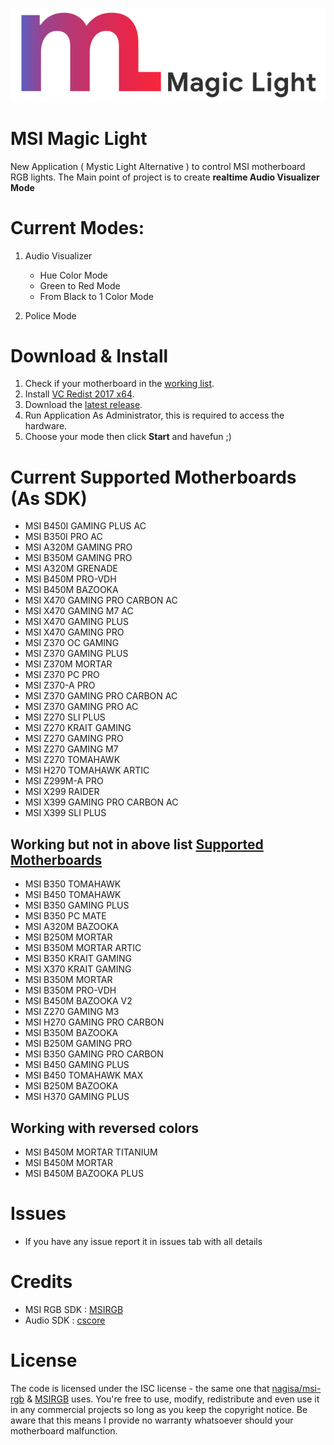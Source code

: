 ![](Logo2.png)
# MSI Magic Light
New Application ( Mystic Light Alternative ) to control MSI motherboard RGB lights.
The Main point of project is to create **realtime Audio Visualizer Mode**

# Current Modes:

1. Audio Visualizer
    - Hue Color Mode
    - Green to Red Mode
    - From Black to 1 Color Mode

2. Police Mode

# Download & Install
1. Check if your motherboard in the [working list](#current-supported-motherboards-as-sdk).
2. Install [VC Redist 2017 x64](https://aka.ms/vs/15/release/vc_redist.x64.exe).
3. Download the [latest release](https://github.com/D4rkTT/Magic-Light/releases/download/1.0/MSI_Magic_Light_x64.rar).
4. Run Application As Administrator, this is required to access the hardware.
5. Choose your mode then click **Start** and havefun ;)

# Current Supported Motherboards (As SDK)

- MSI B450I GAMING PLUS AC
- MSI B350I PRO AC
- MSI A320M GAMING PRO
- MSI B350M GAMING PRO
- MSI A320M GRENADE
- MSI B450M PRO-VDH
- MSI B450M BAZOOKA
- MSI X470 GAMING PRO CARBON AC
- MSI X470 GAMING M7 AC
- MSI X470 GAMING PLUS
- MSI X470 GAMING PRO
- MSI Z370 OC GAMING
- MSI Z370 GAMING PLUS
- MSI Z370M MORTAR
- MSI Z370 PC PRO
- MSI Z370-A PRO
- MSI Z370 GAMING PRO CARBON AC
- MSI Z370 GAMING PRO AC
- MSI Z270 SLI PLUS
- MSI Z270 KRAIT GAMING
- MSI Z270 GAMING PRO
- MSI Z270 GAMING M7
- MSI Z270 TOMAHAWK
- MSI H270 TOMAHAWK ARTIC
- MSI Z299M-A PRO
- MSI X299 RAIDER
- MSI X399 GAMING PRO CARBON AC
- MSI X399 SLI PLUS

## Working but not in above list [Supported Motherboards](#current-supported-motherboards-as-sdk)

- MSI B350 TOMAHAWK
- MSI B450 TOMAHAWK
- MSI B350 GAMING PLUS
- MSI B350 PC MATE
- MSI A320M BAZOOKA
- MSI B250M MORTAR
- MSI B350M MORTAR ARTIC
- MSI B350 KRAIT GAMING
- MSI X370 KRAIT GAMING
- MSI B350M MORTAR
- MSI B350M PRO-VDH
- MSI B450M BAZOOKA V2
- MSI Z270 GAMING M3
- MSI H270 GAMING PRO CARBON
- MSI B350M BAZOOKA
- MSI B250M GAMING PRO
- MSI B350 GAMING PRO CARBON
- MSI B450 GAMING PLUS
- MSI B450 TOMAHAWK MAX
- MSI B250M BAZOOKA
- MSI H370 GAMING PLUS

## Working with reversed colors

- MSI B450M MORTAR TITANIUM
- MSI B450M MORTAR
- MSI B450M BAZOOKA PLUS

# Issues 
- If you have any issue report it in issues tab with all details 

# Credits
- MSI RGB SDK : [MSIRGB](https://github.com/ixjf/MSIRGB)
- Audio SDK : [cscore](https://github.com/filoe/cscore)

# License
The code is licensed under the ISC license - the same one that [nagisa/msi-rgb](https://github.com/nagisa/msi-rgb) & [MSIRGB](https://github.com/ixjf/MSIRGB) uses. You're free to use, modify, redistribute and even use it in any commercial projects so long as you keep the copyright notice. Be aware that this means I provide no warranty whatsoever should your motherboard malfunction.
